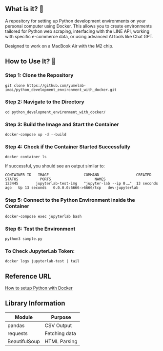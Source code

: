 ## What is it? 🧐
A repository for setting up Python development environments on your personal computer using Docker. This allows you to create environments tailored for Python web scraping, interfacing with the LINE API, working with specific e-commerce data, or using advanced AI tools like Chat GPT.

Designed to work on a MacBook Air with the M2 chip.

## How to Use It? 🧐

### Step 1: Clone the Repository
```
git clone https://github.com/yumelab-imai/python_development_environment_with_docker.git
```

### Step 2: Navigate to the Directory
```
cd python_development_environment_with_docker/
```

### Step 3: Build the Image and Start the Container
```
docker-compose up -d --build
```

### Step 4: Check if the Container Started Successfully
```
docker container ls
```
If successful, you should see an output similar to:
```
CONTAINER ID   IMAGE                COMMAND                 CREATED          STATUS          PORTS                    NAMES
123445        jupyterlab-test-img   "jupyter-lab --ip 0.…"  13 seconds ago   Up 13 seconds   0.0.0.0:6666->6666/tcp   dev-jupyterlab
```

### Step 5: Connect to the Python Environment inside the Container
```
docker-compose exec jupyterlab bash
```

### Step 6: Test the Environment
```
python3 sample.py
```

### To Check JupyterLab Token:
```
docker logs jupyterlab-test | tail
```

## Reference URL
[How to setup Python with Docker](https://www.kagoya.jp/howto/cloud/container/dockerpython/)

## Library Information
| Module        | Purpose                 |
| ------------- | ----------------------- |
| pandas        | CSV Output               |
| requests      | Fetching data |
| BeautifulSoup | HTML Parsing             |
